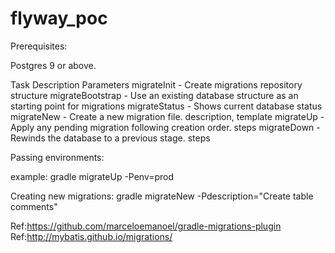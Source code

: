 flyway_poc
==========

Prerequisites:

Postgres 9 or above.

Task	Description	Parameters
migrateInit	- Create migrations repository structure
migrateBootstrap	- Use an existing database structure as an starting point for migrations
migrateStatus	- Shows current database status
migrateNew	- Create a new migration file.	description, template
migrateUp	- Apply any pending migration following creation order.	steps
migrateDown	 - Rewinds the database to a previous stage.	steps

Passing environments:

example:
gradle migrateUp -Penv=prod


Creating new migrations:
gradle migrateNew -Pdescription="Create table comments"


Ref:https://github.com/marceloemanoel/gradle-migrations-plugin
Ref:http://mybatis.github.io/migrations/





